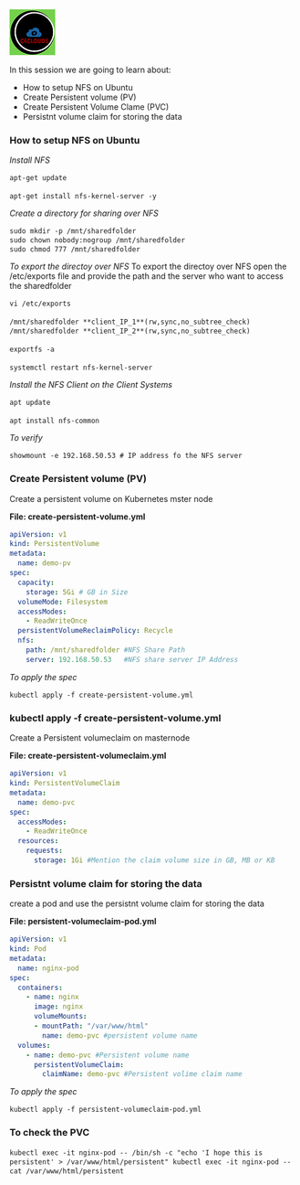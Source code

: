 <img src="../images/c4logo.png">

In this session we are going to learn about: 

- How to setup NFS on Ubuntu 
- Create Persistent volume (PV)
- Create Persistent Volume Clame (PVC)
- Persistnt volume claim for storing the data


### How to setup NFS on Ubuntu

*Install NFS*
```
apt-get update 

apt-get install nfs-kernel-server -y
```

*Create a directory for sharing over NFS*

```
sudo mkdir -p /mnt/sharedfolder 
sudo chown nobody:nogroup /mnt/sharedfolder 
sudo chmod 777 /mnt/sharedfolder
```
*To export the directoy over NFS*
To export the directoy over NFS open the /etc/exports file and provide the path and the server who want to access the sharedfolder 

```
vi /etc/exports

/mnt/sharedfolder **client_IP_1**(rw,sync,no_subtree_check) 
/mnt/sharedfolder **client_IP_2**(rw,sync,no_subtree_check)

exportfs -a

systemctl restart nfs-kernel-server
```

*Install the NFS Client on the Client Systems*

```
apt update

apt install nfs-common
```

*To verify*
```
showmount -e 192.168.50.53 # IP address fo the NFS server
```

### Create Persistent volume (PV)
Create a persistent volume on Kubernetes mster node

__File: create-persistent-volume.yml__

```yml
apiVersion: v1
kind: PersistentVolume
metadata:
  name: demo-pv
spec:
  capacity:
    storage: 5Gi # GB in Size
  volumeMode: Filesystem
  accessModes:
    - ReadWriteOnce
  persistentVolumeReclaimPolicy: Recycle
  nfs:
    path: /mnt/sharedfolder #NFS Share Path
    server: 192.168.50.53   #NFS share server IP Address
```

*To apply the spec*

```
kubectl apply -f create-persistent-volume.yml
```

### kubectl apply -f create-persistent-volume.yml

Create a Persistent volumeclaim on masternode

__File: create-persistent-volumeclaim.yml__

```yml
apiVersion: v1
kind: PersistentVolumeClaim
metadata:
  name: demo-pvc
spec:
  accessModes:
    - ReadWriteOnce
  resources:
    requests:
      storage: 1Gi #Mention the claim volume size in GB, MB or KB
```      

### Persistnt volume claim for storing the data

create a pod and use the persistnt volume claim for storing the data

__File: persistent-volumeclaim-pod.yml__

```yml
apiVersion: v1
kind: Pod
metadata:
  name: nginx-pod
spec:
  containers:
    - name: nginx
      image: nginx
      volumeMounts:
      - mountPath: "/var/www/html"
        name: demo-pvc #persistent volume name
  volumes:
    - name: demo-pvc #Persistent volume name
      persistentVolumeClaim:
        claimName: demo-pvc #Persistent volime claim name
```
*To apply the spec*

```
kubectl apply -f persistent-volumeclaim-pod.yml
```

### To check the PVC

```
kubectl exec -it nginx-pod -- /bin/sh -c "echo 'I hope this is persistent' > /var/www/html/persistent" kubectl exec -it nginx-pod -- cat /var/www/html/persistent
```